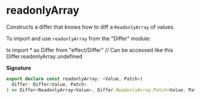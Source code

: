 # readonlyArray

Constructs a differ that knows how to diff a `ReadonlyArray` of values.

To import and use `readonlyArray` from the "Differ" module:

ts
import \* as Differ from "effect/Differ"
// Can be accessed like this
Differ.readonlyArray
undefined

**Signature**

```ts
export declare const readonlyArray: <Value, Patch>(
  differ: Differ<Value, Patch>
) => Differ<ReadonlyArray<Value>, Differ.ReadonlyArray.Patch<Value, Patch>>
```

